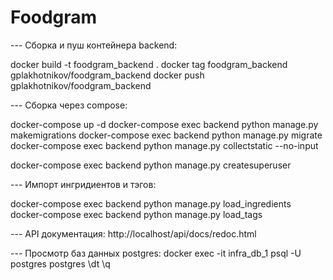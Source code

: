 # Foodgram

--- Сборка и пуш контейнера backend:

docker build -t foodgram_backend .
docker tag foodgram_backend gplakhotnikov/foodgram_backend
docker push gplakhotnikov/foodgram_backend


--- Сборка через compose:

docker-compose up -d
docker-compose exec backend python manage.py makemigrations
docker-compose exec backend python manage.py migrate
docker-compose exec backend python manage.py collectstatic --no-input

docker-compose exec backend python manage.py createsuperuser


--- Импорт ингридиентов и тэгов:

docker-compose exec backend python manage.py load_ingredients
docker-compose exec backend python manage.py load_tags


--- API документация:
http://localhost/api/docs/redoc.html


--- Просмотр баз данных postgres:
docker exec -it infra_db_1 psql -U postgres postgres
\dt
\q